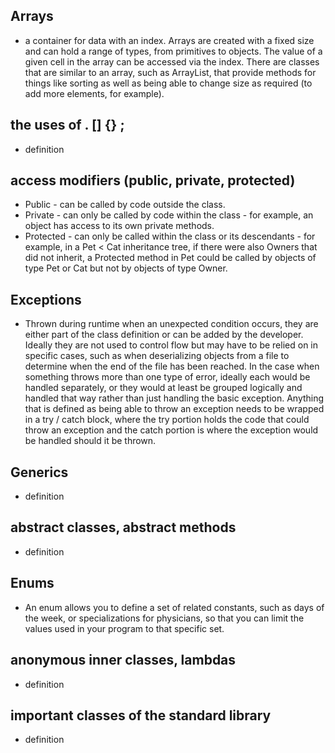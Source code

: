 ## Arrays
- a container for data with an index.  Arrays are created with a fixed size and can hold a range of types, from primitives to objects.  The value of a given cell in the array can be accessed via the index.  There are classes that are similar to an array, such as ArrayList, that provide methods for things like sorting as well as being able to change size as required (to add more elements, for example).
## the uses of . [] {} ;
- definition
## access modifiers (public, private, protected)
- Public - can be called by code outside the class.
- Private - can only be called by code within the class - for example, an object has access to its own private methods.
- Protected - can only be called within the class or its descendants - for example, in a Pet < Cat inheritance tree, if there were also Owners that did not inherit, a Protected method in Pet could be called by objects of type Pet or Cat but not by objects of type Owner.
## Exceptions
- Thrown during runtime when an unexpected condition occurs, they are either part of the class definition or can be added by the developer.  Ideally they are not used to control flow but may have to be relied on in specific cases, such as when deserializing objects from a file to determine when the end of the file has been reached.  In the case when something throws more than one type of error, ideally each would be handled separately, or they would at least be grouped logically and handled that way rather than just handling the basic exception.  Anything that is defined as being able to throw an exception needs to be wrapped in a try / catch block, where the try portion holds the code that could throw an exception and the catch portion is where the exception would be handled should it be thrown.
## Generics
- definition
## abstract classes, abstract methods
- definition
## Enums
- An enum allows you to define a set of related constants, such as days of the week, or specializations for physicians, so that you can limit the values used in your program to that specific set.
## anonymous inner classes, lambdas
- definition
## important classes of the standard library
- definition
